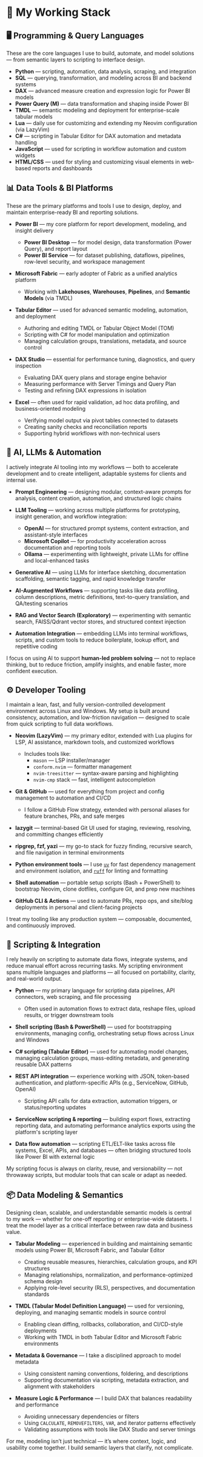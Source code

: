 # 🧰 My Working Stack

## 🖥️ Programming & Query Languages

These are the core languages I use to build, automate, and model solutions — from semantic layers to scripting to interface design.

- **Python** — scripting, automation, data analysis, scraping, and integration
- **SQL** — querying, transformation, and modeling across BI and backend systems
- **DAX** — advanced measure creation and expression logic for Power BI models
- **Power Query (M)** — data transformation and shaping inside Power BI
- **TMDL** — semantic modeling and deployment for enterprise-scale tabular models
- **Lua** — daily use for customizing and extending my Neovim configuration (via LazyVim)
- **C#** — scripting in Tabular Editor for DAX automation and metadata handling
- **JavaScript** — used for scripting in workflow automation and custom widgets
- **HTML/CSS** — used for styling and customizing visual elements in web-based reports and dashboards

## 📊 Data Tools & BI Platforms

These are the primary platforms and tools I use to design, deploy, and maintain enterprise-ready BI and reporting solutions.

- **Power BI** — my core platform for report development, modeling, and insight delivery

  - **Power BI Desktop** — for model design, data transformation (Power Query), and report layout
  - **Power BI Service** — for dataset publishing, dataflows, pipelines, row-level security, and workspace management

- **Microsoft Fabric** — early adopter of Fabric as a unified analytics platform

  - Working with **Lakehouses**, **Warehouses**, **Pipelines**, and **Semantic Models** (via TMDL)

- **Tabular Editor** — used for advanced semantic modeling, automation, and deployment

  - Authoring and editing TMDL or Tabular Object Model (TOM)
  - Scripting with C# for model manipulation and optimization
  - Managing calculation groups, translations, metadata, and source control

- **DAX Studio** — essential for performance tuning, diagnostics, and query inspection

  - Evaluating DAX query plans and storage engine behavior
  - Measuring performance with Server Timings and Query Plan
  - Testing and refining DAX expressions in isolation

- **Excel** — often used for rapid validation, ad hoc data profiling, and business-oriented modeling
  - Verifying model output via pivot tables connected to datasets
  - Creating sanity checks and reconciliation reports
  - Supporting hybrid workflows with non-technical users

## 🤖 AI, LLMs & Automation

I actively integrate AI tooling into my workflows — both to accelerate development and to create intelligent, adaptable systems for clients and internal use.

- **Prompt Engineering** — designing modular, context-aware prompts for analysis, content creation, automation, and structured logic chains

- **LLM Tooling** — working across multiple platforms for prototyping, insight generation, and workflow integration:

  - **OpenAI** — for structured prompt systems, content extraction, and assistant-style interfaces
  - **Microsoft Copilot** — for productivity acceleration across documentation and reporting tools
  - **Ollama** — experimenting with lightweight, private LLMs for offline and local-enhanced tasks

- **Generative AI** — using LLMs for interface sketching, documentation scaffolding, semantic tagging, and rapid knowledge transfer

- **AI-Augmented Workflows** — supporting tasks like data profiling, column descriptions, metric definitions, text-to-query translation, and QA/testing scenarios

- **RAG and Vector Search (Exploratory)** — experimenting with semantic search, FAISS/Qdrant vector stores, and structured context injection

- **Automation Integration** — embedding LLMs into terminal workflows, scripts, and custom tools to reduce boilerplate, lookup effort, and repetitive coding

I focus on using AI to support **human-led problem solving** — not to replace thinking, but to reduce friction, amplify insights, and enable faster, more confident execution.

## ⚙️ Developer Tooling

I maintain a lean, fast, and fully version-controlled development environment across Linux and Windows. My setup is built around consistency, automation, and low-friction navigation — designed to scale from quick scripting to full data workflows.

- **Neovim (LazyVim)** — my primary editor, extended with Lua plugins for LSP, AI assistance, markdown tools, and customized workflows

  - Includes tools like:
    - `mason` — LSP installer/manager
    - `conform.nvim` — formatter management
    - `nvim-treesitter` — syntax-aware parsing and highlighting
    - `nvim-cmp` stack — fast, intelligent autocompletion

- **Git & GitHub** — used for everything from project and config management to automation and CI/CD

  - I follow a GitHub Flow strategy, extended with personal aliases for feature branches, PRs, and safe merges

- **lazygit** — terminal-based Git UI used for staging, reviewing, resolving, and committing changes efficiently

- **ripgrep, fzf, yazi** — my go-to stack for fuzzy finding, recursive search, and file navigation in terminal environments

- **Python environment tools** — I use [`uv`](https://github.com/astral-sh/uv) for fast dependency management and environment isolation, and [`ruff`](https://github.com/astral-sh/ruff) for linting and formatting

- **Shell automation** — portable setup scripts (Bash + PowerShell) to bootstrap Neovim, clone dotfiles, configure Git, and prep new machines

- **GitHub CLI & Actions** — used to automate PRs, repo ops, and site/blog deployments in personal and client-facing projects

I treat my tooling like any production system — composable, documented, and continuously improved.

## 🧪 Scripting & Integration

I rely heavily on scripting to automate data flows, integrate systems, and reduce manual effort across recurring tasks. My scripting environment spans multiple languages and platforms — all focused on portability, clarity, and real-world output.

- **Python** — my primary language for scripting data pipelines, API connectors, web scraping, and file processing

  - Often used in automation flows to extract data, reshape files, upload results, or trigger downstream tools

- **Shell scripting (Bash & PowerShell)** — used for bootstrapping environments, managing config, orchestrating setup flows across Linux and Windows

- **C# scripting (Tabular Editor)** — used for automating model changes, managing calculation groups, mass-editing metadata, and generating reusable DAX patterns

- **REST API integration** — experience working with JSON, token-based authentication, and platform-specific APIs (e.g., ServiceNow, GitHub, OpenAI)

  - Scripting API calls for data extraction, automation triggers, or status/reporting updates

- **ServiceNow scripting & reporting** — building export flows, extracting reporting data, and automating performance analytics exports using the platform's scripting layer

- **Data flow automation** — scripting ETL/ELT-like tasks across file systems, Excel, APIs, and databases — often bridging structured tools like Power BI with external logic

My scripting focus is always on clarity, reuse, and versionability — not throwaway scripts, but modular tools that can scale or adapt as needed.

## 📦 Data Modeling & Semantics

Designing clean, scalable, and understandable semantic models is central to my work — whether for one-off reporting or enterprise-wide datasets. I treat the model layer as a critical interface between raw data and business value.

- **Tabular Modeling** — experienced in building and maintaining semantic models using Power BI, Microsoft Fabric, and Tabular Editor

  - Creating reusable measures, hierarchies, calculation groups, and KPI structures
  - Managing relationships, normalization, and performance-optimized schema design
  - Applying role-level security (RLS), perspectives, and documentation standards

- **TMDL (Tabular Model Definition Language)** — used for versioning, deploying, and managing semantic models in source control

  - Enabling clean diffing, rollbacks, collaboration, and CI/CD-style deployments
  - Working with TMDL in both Tabular Editor and Microsoft Fabric environments

- **Metadata & Governance** — I take a disciplined approach to model metadata

  - Using consistent naming conventions, foldering, and descriptions
  - Supporting documentation via scripting, metadata extraction, and alignment with stakeholders

- **Measure Logic & Performance** — I build DAX that balances readability and performance
  - Avoiding unnecessary dependencies or filters
  - Using `CALCULATE`, `REMOVEFILTERS`, `VAR`, and iterator patterns effectively
  - Validating assumptions with tools like DAX Studio and server timings

For me, modeling isn’t just technical — it’s where context, logic, and usability come together. I build semantic layers that clarify, not complicate.
